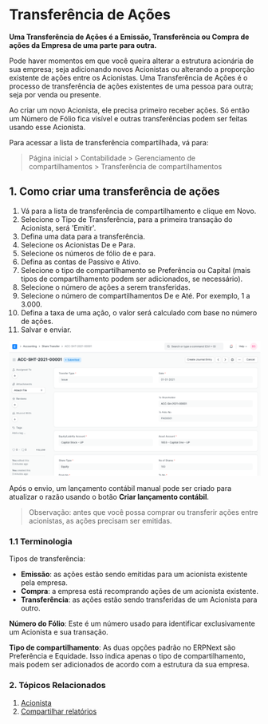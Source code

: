 # Transferência de Ações


**Uma Transferência de Ações é a Emissão, Transferência ou Compra de ações da Empresa de uma parte para outra.**


Pode haver momentos em que você queira alterar a estrutura acionária de sua empresa; seja adicionando novos Acionistas ou alterando a proporção existente de ações entre os Acionistas. Uma Transferência de Ações é o processo de transferência de ações existentes de uma pessoa para outra; seja por venda ou presente.


Ao criar um novo Acionista, ele precisa primeiro receber ações. Só então um Número de Fólio fica visível e outras transferências podem ser feitas usando esse Acionista.


Para acessar a lista de transferência compartilhada, vá para:



> 
> Página inicial > Contabilidade > Gerenciamento de compartilhamentos > Transferência de compartilhamentos
> 
> 
> 


## 1. Como criar uma transferência de ações


1. Vá para a lista de transferência de compartilhamento e clique em Novo.
2. Selecione o Tipo de Transferência, para a primeira transação do Acionista, será 'Emitir'.
3. Defina uma data para a transferência.
4. Selecione os Acionistas De e Para.
5. Selecione os números de fólio de e para.
6. Defina as contas de Passivo e Ativo.
7. Selecione o tipo de compartilhamento se Preferência ou Capital (mais tipos de compartilhamento podem ser adicionados, se necessário).
8. Selecione o número de ações a serem transferidas.
9. Selecione o número de compartilhamentos De e Até. Por exemplo, 1 a 3.000.
10. Defina a taxa de uma ação, o valor será calculado com base no número de ações.
11. Salvar e enviar.


![Share Transfer](/files/sharetransfer-issue.png)


Após o envio, um lançamento contábil manual pode ser criado para atualizar o razão usando o botão **Criar lançamento contábil**.



> 
> Observação: antes que você possa comprar ou transferir ações entre acionistas, as ações precisam ser emitidas.
> 
> 
> 


### 1.1 Terminologia


Tipos de transferência:


* **Emissão**: as ações estão sendo emitidas para um acionista existente pela empresa.
* **Compra**: a empresa está recomprando ações de um acionista existente.
* **Transferência**: as ações estão sendo transferidas de um Acionista para outro.


**Número do Fólio**: Este é um número usado para identificar exclusivamente um Acionista e sua transação.


**Tipo de compartilhamento**: As duas opções padrão no ERPNext são Preferência e Equidade. Isso indica apenas o tipo de compartilhamento, mais podem ser adicionados de acordo com a estrutura da sua empresa.


### 2. Tópicos Relacionados


1. [Acionista](/docs/pt/accounts/shareholder)
2. [Compartilhar relatórios](/docs/pt/accounts/share-reports)
